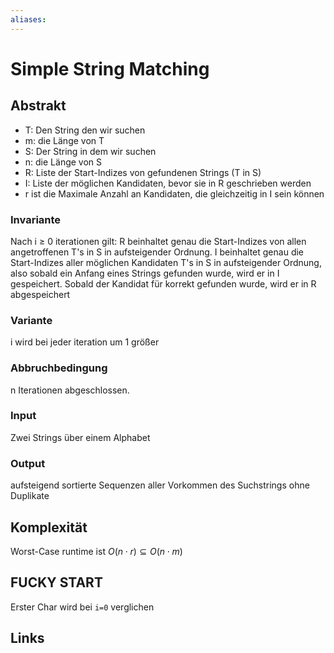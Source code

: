 ```yaml
---
aliases: 
---
```

# Simple String Matching 
## Abstrakt
- T: Den String den wir suchen
- m: die Länge von T
- S: Der String in dem wir suchen
- n: die Länge von S
- R: Liste der Start-Indizes von gefundenen Strings (T in S)
- I: Liste der möglichen Kandidaten, bevor sie in R geschrieben werden
- r ist die Maximale Anzahl an Kandidaten, die gleichzeitig in I sein können
### Invariante
Nach i $\geq$ 0 iterationen gilt:
R beinhaltet genau die Start-Indizes von allen angetroffenen T's in S in aufsteigender Ordnung.
I beinhaltet genau die Start-Indizes aller möglichen Kandidaten T's in S in aufsteigender Ordnung, also sobald ein Anfang eines Strings gefunden wurde, wird er in I gespeichert. Sobald der Kandidat für korrekt gefunden wurde, wird er in R abgespeichert
### Variante
i wird bei jeder iteration um 1 größer
### Abbruchbedingung
n Iterationen abgeschlossen.
### Input
Zwei Strings über einem Alphabet
### Output
aufsteigend sortierte Sequenzen aller Vorkommen des Suchstrings ohne Duplikate
## Komplexität
Worst-Case runtime ist $O(n \cdot r) \subseteq O(n \cdot m)$
## FUCKY START
Erster Char wird bei `i=0` verglichen
## Links